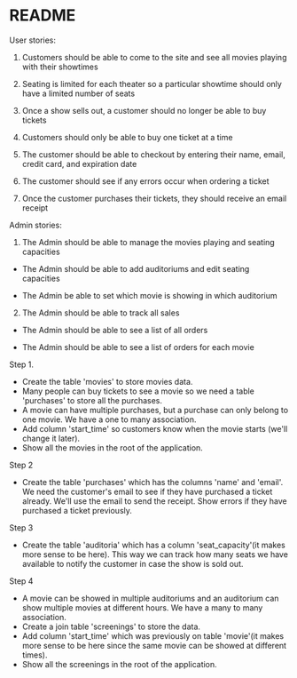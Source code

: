 # README

User stories:

1. Customers should be able to come to the site and see all movies playing with their showtimes

2. Seating is limited for each theater so a particular showtime should only have a limited number of seats

3. Once a show sells out, a customer should no longer be able to buy tickets

4. Customers should only be able to buy one ticket at a time

5. The customer should be able to checkout by entering their name, email, credit card, and expiration date

6. The customer should see if any errors occur when ordering a ticket

7. Once the customer purchases their tickets, they should receive an email receipt

Admin stories:

1. The Admin should be able to manage the movies playing and seating capacities

  * The Admin should be able to add auditoriums and edit seating capacities

  * The Admin be able to set which movie is showing in which auditorium

2. The Admin should be able to track all sales

  * The Admin should be able to see a list of all orders

  * The Admin should be able to see a list of orders for each movie

Step 1.
  - Create the table 'movies' to store movies data.
  - Many people can buy tickets to see a movie so we need a table 'purchases'
  to store all the purchases.
  - A movie can have multiple purchases, but a purchase can only belong to one movie. We have a one to
  many association.
  - Add column 'start_time' so customers know when the movie starts (we'll change it later).
  - Show all the movies in the root of the application.

Step 2
  - Create the table 'purchases' which has the columns 'name' and 'email'. We need the customer's
  email to see if they have purchased a ticket already. We'll use the email to send the receipt.
  Show errors if they have purchased a ticket previously.

Step 3
  - Create the table 'auditoria' which has a column 'seat_capacity'(it makes more sense to be here). This way we can track how many seats we have available to notify the customer in case the show is sold out.

Step 4
  - A movie can be showed in multiple auditoriums and an auditorium can show
  multiple movies at different hours. We have a many to many association.
  - Create a join table 'screenings' to store the data.
  - Add column 'start_time' which was previously on table 'movie'(it makes more sense to be here since the same movie can be showed at different times).
  - Show all the screenings in the root of the application.
